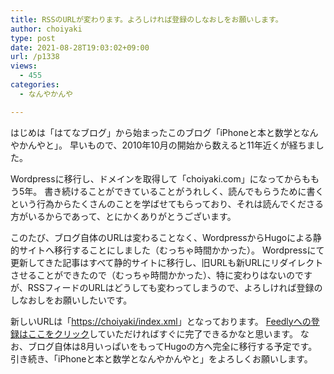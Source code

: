 ```yaml
---
title: RSSのURLが変わります。よろしければ登録のしなおしをお願いします。
author: choiyaki
type: post
date: 2021-08-28T19:03:02+09:00
url: /p1338
views:
  - 455
categories:
  - なんやかんや

---
```


はじめは「はてなブログ」から始まったこのブログ「iPhoneと本と数学となんやかんやと」。
早いもので、2010年10月の開始から数えると11年近くが経ちました。

Wordpressに移行し、ドメインを取得して「choiyaki.com」になってからももう5年。
書き続けることができていることがうれしく、読んでもらうために書くという行為からたくさんのことを学ばせてもらっており、それは読んでくださる方がいるからであって、とにかくありがとうございます。

このたび、ブログ自体のURLは変わることなく、WordpressからHugoによる静的サイトへ移行することにしました（むっちゃ時間かかった）。
Wordpressにて更新してきた記事はすべて静的サイトに移行し、旧URLも新URLにリダイレクトさせることができたので（むっちゃ時間かかった）、特に変わりはないのですが、RSSフィードのURLはどうしても変わってしまうので、よろしければ登録のしなおしをお願いしたいです。

新しいURLは「[https://choiyaki/index.xml](https://choiyaki/index.xml)」となっております。
[Feedlyへの登録はここをクリック](https://feedly.com/i/subscription/feed/https%3A%2F%2Fchoiyaki.com%2Findex.xml)していただければすぐに完了できるかなと思います。
なお、ブログ自体は8月いっぱいをもってHugoの方へ完全に移行する予定です。
引き続き、「iPhoneと本と数学となんやかんやと」をよろしくお願いします。